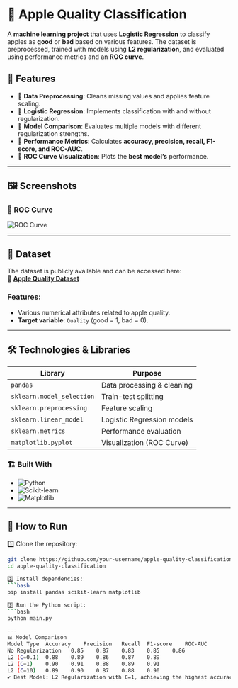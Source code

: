 # 🍏 Apple Quality Classification  

A **machine learning project** that uses **Logistic Regression** to classify apples as **good** or **bad** based on various features. The dataset is preprocessed, trained with models using **L2 regularization**, and evaluated using performance metrics and an **ROC curve**.

## 🚀 Features  
- 📌 **Data Preprocessing**: Cleans missing values and applies feature scaling.  
- 📌 **Logistic Regression**: Implements classification with and without regularization.  
- 📌 **Model Comparison**: Evaluates multiple models with different regularization strengths.  
- 📌 **Performance Metrics**: Calculates **accuracy, precision, recall, F1-score, and ROC-AUC**.  
- 📌 **ROC Curve Visualization**: Plots the **best model’s** performance.  

---

## 🖼️ Screenshots 

### **🔹 ROC Curve**  
![ROC Curve](ROC_plot)  

---

## 📂 Dataset  
The dataset is publicly available and can be accessed here:  
📌 **[Apple Quality Dataset](https://raw.githubusercontent.com/rjdp07/Apple_Quality/main/apple_quality.csv)**  

### **Features:**  
- Various numerical attributes related to apple quality.  
- **Target variable**: `Quality` (good = 1, bad = 0).  

---

## 🛠️ Technologies & Libraries  

| Library  | Purpose |
|----------|---------|
| `pandas`  | Data processing & cleaning |
| `sklearn.model_selection` | Train-test splitting |
| `sklearn.preprocessing` | Feature scaling |
| `sklearn.linear_model` | Logistic Regression models |
| `sklearn.metrics` | Performance evaluation |
| `matplotlib.pyplot` | Visualization (ROC Curve) |

### 🏗️ Built With  
- ![Python](https://img.shields.io/badge/Python-3776AB?style=for-the-badge&logo=python&logoColor=white)  
- ![Scikit-learn](https://img.shields.io/badge/Scikit--learn-F7931E?style=for-the-badge&logo=scikit-learn&logoColor=white)  
- ![Matplotlib](https://img.shields.io/badge/Matplotlib-11557C?style=for-the-badge&logo=python&logoColor=white)  

---

## 🎯 How to Run  

1️⃣ Clone the repository:  
   ```bash
   git clone https://github.com/your-username/apple-quality-classification.git
   cd apple-quality-classification

2️⃣ Install dependencies:
 ```bash
pip install pandas scikit-learn matplotlib

3️⃣ Run the Python script:
 ```bash
python main.py

---
📊 Model Comparison
Model Type	Accuracy	Precision	Recall	F1-score	ROC-AUC
No Regularization	0.85	0.87	0.83	0.85	0.86
L2 (C=0.1)	0.88	0.89	0.86	0.87	0.89
L2 (C=1)	0.90	0.91	0.88	0.89	0.91
L2 (C=10)	0.89	0.90	0.87	0.88	0.90
✔ Best Model: L2 Regularization with C=1, achieving the highest accuracy and balanced precision/recall.
